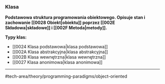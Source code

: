 ### Klasa
**Podstawowa struktura programowania obiektowego. Opisuje stan i zachowanie [[0028 Obiekt|obiektu]] poprzez [[002E Składowa|składowe]] i [[002F Metoda|metody]].**	

**Typy klas:**
- [[0024 Klasa podstawowa|klasa podstawowa]]
- [[002A Klasa abstrakcyjna|klasa abstrakcyjna]]
- [[002B Klasa wewnętrzna|klasa wewnętrzna]] 
- [[0027 Klasa anonimowa|klasa anonimowa]]

---
#tech-area/theory/programming-paradigms/object-oriented 